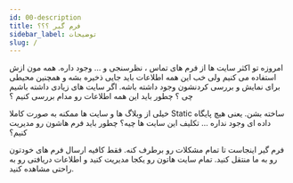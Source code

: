 ```yaml
---
id: 00-description
title: فرم گیر ؟؟؟
sidebar_label: توضیحات
slug: /
---
```


امروزه تو اکثر سایت ها از فرم های تماس ، نظرسنجی و ... وجود داره. همه مون ازش استفاده می
کنیم ولی خب این همه اطلاعات باید جایی ذخیره بشه و همچنین محیطی برای نمایش و بررسی
کردنشون
وجود داشته باشه. اگر سایت های زیادی داشته باشیم چی ؟ چطور باید این همه اطلاعات رو مدام
بررسی
کنیم ؟

خیلی از وبلاگ ها و سایت ها ممکنه به صورت کاملا Static ساخته بشن. یعنی هیچ پایگاه داده ای
وجود نداره ... تکلیف این سایت ها چیه؟ چطور باید فرم هاشون رو مدیریت کنیم؟

فرم گیر اینجاست تا تمام مشکلات رو برطرف کنه. فقط
کافیه
ارسال فرم های خودتون رو به ما منتقل کنید. تمام سایت هاتون رو یکجا مدیریت کنید و اطلاعات
دریافتی رو به راحتی مشاهده کنید.
